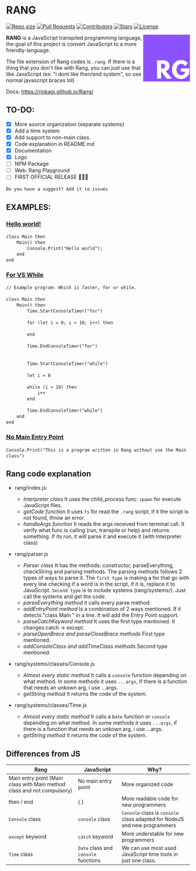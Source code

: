 # RANG
<a href="https://github.com/RinkaGI/Rang" onClick = "return false"><img alt = "Repo size" src = "https://img.shields.io/github/repo-size/RinkaGI/Rang"></a>
<a href="https://github.com/RinkaGI/Rang/pulls"><img alt = "Pull Requests" src = "https://img.shields.io/github/issues-pr/RinkaGI/Rang"></a>
<a href="https://github.com/RinkaGI/Rang/graphs/contributors"><img alt = "Contributors" src = "https://img.shields.io/github/contributors/RinkaGI/Rang"></a>
<a href="https://github.com/RinkaGI/Rangstargazers"><img alt = "Stars" src = "https://img.shields.io/github/stars/RinkaGI/Rang"></a>
<a href="https://github.com/RinkaGI/Rang/blob/main/LICENSE"><img alt = "License" src = "https://img.shields.io/github/license/RinkaGI/Rang"></a>

<img src="./rang/assets/logo.png" alt="Rang logo" align="right" width="128" height="128"/>

**RANG** is a JavaScript transpiled programming language, the goal of this project is convert JavaScript to a more friendly-language.

The file extension of Rang codes is `.rang`.
If there is a thing that you don't like with Rang, you can just use that like JavaScript (ex: "i dont like then/end system", so use normal javascript braces lol)

Docs: https://rinkagi.github.io/Rang/

## TO-DO:
- [X] More source organization (separate systems)
- [x] Add a time system
- [X] Add support to non-main class.
- [X] Code explanation in README.md
- [X] Documentation
- [X] Logo
- [ ] NPM Package
- [ ] Web: Rang Playground
- [ ] FIRST OFFICIAL RELEASE 🎉🎉🎉

`Do you have a suggest? Add it to issues`

## EXAMPLES:

### [Hello world!](https://www.helloworld.org)
```
class Main then
    Main() then
        Console.Print("Hello world");
    end
end
```

### [For VS While](https://www.w3schools.com/jsref/tryit.asp?filename=tryjsref_console_time3)
```
// Example program: Which is faster, for or while.

class Main then
    Main() then
        Time.StartConsoleTimer("for")

        for (let i = 0; i > 10; i++) then

        end

        Time.EndConsoleTimer("for")


        Time.StartConsoleTimer("while")

        let i = 0

        while (i > 10) then
            i++
        end

        Time.EndConsoleTimer("while")
    end
end
```

### [No Main Entry Point](https://github.com/RinkaGI/Rang/blob/main/example/NoEntryPoint.rang)
```
Console.Print("This is a program written in Rang without use the Main class")
```

## Rang code explanation
- rang/index.js:
  - *Interpreter class* It uses the child_process func: `spawn` for execute JavaScript files.
  - *getCode function*  It uses `fs` for read the `.rang` script, if it the script is not found, throw an error.
  - *handleArgs function* It reads the args received from terminal call. It verify what func is calling (run, transpile or help) and returns something. If its run, it will parse it and execute it (with Interpreter class)
  
- rang/parser.js
  - *Parser class* It has the methods: constructor, parseEverything, checkString and parsing methods. The parsing methods follows 2 types of ways to parse it. The `first type` is making a for that go with every line checking if a word is in the script, if it is, replace it to JavaScript. `Second type` is to include systems (rang/systems/). Just call the systems and get the code.
  - *parseEverything method* it calls every parse method.
  - *addEntryPoint method* Is a combination of 2 ways mentioned. If it detects "class Main " in a line. It will add the Entry Point support.
  - *parseCatchKeyword method* It uses the first type mentioned. It changes catch -> except.
  - *parseOpenBrace and parseCloseBrace methods* First type mentioned.
  - *addConsoleClass and addTimeClass methods* Second type mentioned.

- rang/systems/classes/Console.js
  - *Almost every static method* It calls a `console` function depending on what method. In some methods it uses `...args`, if there is a function that needs an unkown arg, i use ...args.
  - *getString method* It returns the code of the system.

- rang/systems/classes/Time.js
    - *Almost every static method* It calls a `Date` function or `console` depending on what method. In some methods it uses `...args`, if there is a function that needs an unkown arg, i use ...args.
    - *getString method* It returns the code of the system.


## Differences from JS
| Rang                                                 | JavaScript                           | Why?                                                                      |
|------------------------------------------------------|--------------------------------------|---------------------------------------------------------------------------|
| Main entry point (Main class with Main method class and not compulsory) | No main entry point                  | More organized code                                                       |
| then / end                                           | { }                                  | More readable code for new programmers                                    |
| `Console` class                                      | `console` class                      | `Console` class is `console` class adapted for NodeJS and new programmers |
| `except` keyword                                     | `catch` keyword                      | More understable for new programmers                                      |
| `Time` class                                         | `Date` class and `console` functions | We can use most used JavaScript time tools in just one class.             |